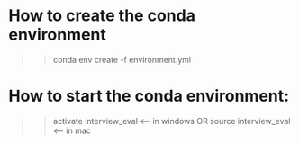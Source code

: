 # How to create the conda environment

>> conda env create -f environment.yml

# How to start the conda environment:

>> activate interview_eval	<-- in windows
	OR
>> source interview_eval	<-- in mac
